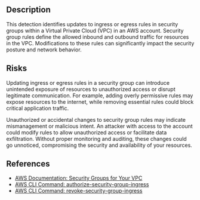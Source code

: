 ## Description

This detection identifies updates to ingress or egress rules in security groups within a Virtual Private Cloud (VPC) in an AWS account. Security group rules define the allowed inbound and outbound traffic for resources in the VPC. Modifications to these rules can significantly impact the security posture and network behavior.

## Risks

Updating ingress or egress rules in a security group can introduce unintended exposure of resources to unauthorized access or disrupt legitimate communication. For example, adding overly permissive rules may expose resources to the internet, while removing essential rules could block critical application traffic.

Unauthorized or accidental changes to security group rules may indicate mismanagement or malicious intent. An attacker with access to the account could modify rules to allow unauthorized access or facilitate data exfiltration. Without proper monitoring and auditing, these changes could go unnoticed, compromising the security and availability of your resources.

## References

- [AWS Documentation: Security Groups for Your VPC](https://docs.aws.amazon.com/vpc/latest/userguide/VPC_SecurityGroups.html)
- [AWS CLI Command: authorize-security-group-ingress](https://docs.aws.amazon.com/cli/latest/reference/ec2/authorize-security-group-ingress.html)
- [AWS CLI Command: revoke-security-group-ingress](https://docs.aws.amazon.com/cli/latest/reference/ec2/revoke-security-group-ingress.html)
